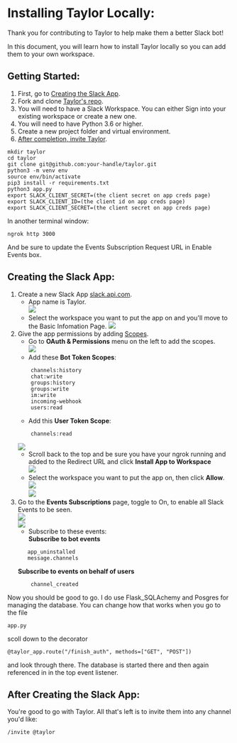 # Installing Taylor Locally:

Thank you for contributing to Taylor to help make them a better Slack bot! 

In this document, you will learn how to install Taylor locally so you can add them to your own workspace.  

## Getting Started:  

1.  First, go to [Creating the Slack App](#Creating-the-Slack-App).
1.  Fork and clone [Taylor's repo](https://github.com/gettaylor/taylor).
1.  You will need to have a Slack Workspace. You can either Sign into your existing workspace or create a new one.
1.  You will need to have Python 3.6 or higher.  
1.  Create a new project folder and virtual environment.  
1.  [After completion, invite Taylor](#After_Creating_the_Slack_App).  
```  
mkdir taylor  
cd taylor 
git clone git@github.com:your-handle/taylor.git
python3 -m venv env  
source env/bin/activate  
pip3 install -r requirements.txt
python3 app.py
export SLACK_CLIENT_SECRET=(the client secret on app creds page)
export SLACK_CLIENT_ID=(the client id on app creds page)
export SLACK_CLIENT_SECRET=(the client secret on app creds page)
```  
In another terminal window:
```
ngrok http 3000
```
And be sure to update the Events Subscription Request URL in Enable Events box.  

## Creating the Slack App:  

1.  Create a new Slack App [slack.api.com](https://api.slack.com/apps?new_app=1).  
    * App name is Taylor.  
    ![](imgs/Starting_from_scratch/1.1_Creating_Slack_App.png)
    * Select the workspace you want to put the app on and you'll move to the Basic Infomation Page.
    ![](imgs/Starting_from_scratch/1.2_Basic_info.png) 
1.  Give the app permissions by adding [Scopes](https://api.slack.com/scopes). 
    * Go to **OAuth & Permissions** menu on the left to add the scopes.  
    ![](imgs/Starting_from_scratch/2.1_OAuth_&_Permissions_sidebar.png)     
    * Add these **Bot Token Scopes**:
    ```
        channels:history
        chat:write
        groups:history
        groups:write
        im:write
        incoming-webhook
        users:read
    ```
    * Add this **User Token Scope**:
    ```
        channels:read
    ``` 
    ![](imgs/Starting_from_scratch/2.4_OAuth_bot_user_token_scopes_enabled.png)
    * Scroll back to the top and be sure you have your ngrok running and added to the Redirect URL and click **Install App to Workspace**  
    ![](imgs/Starting_from_scratch/2.5_OAuth_tokens_after_populated_scoped.png)  
    * Select the workspace you want to put the app on, then click **Allow**.  
    ![](imgs/Starting_from_scratch/2.7_OAuth_install_on_workspace.png)  
    ![](imgs/Starting_from_scratch/2.8_Adding_to_channel.png)  
1.  Go to the **Events Subscriptions** page, toggle to On, to enable all Slack Events to be seen.  
    ![](imgs/Starting_from_scratch/3.1_Event_subscriptions_tab.png)  
    ![](imgs/Starting_from_scratch/3.2_Event_subscriptions_enabling.png)  
    *  Subscribe to these events:  
    **Subscribe to bot events**  
     ```
        app_uninstalled
        message.channels
    ```
    **Subscribe to events on behalf of users**  
    ```
        channel_created
    ```
Now you should be good to go. I do use Flask_SQLAchemy and Posgres for managing the database. You can change how that works when you go to the file  
```
app.py
``` 
scoll down to the decorator  
```
@taylor_app.route("/finish_auth", methods=["GET", "POST"])
```
and look through there. The database is started there and then again referenced in in the top event listener.  

## After Creating the Slack App:  
You're good to go with Taylor. All that's left is to invite them into any channel you'd like:
```
/invite @taylor
```